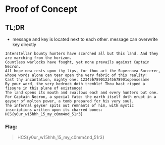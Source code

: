# Proof of Concept

## TL;DR

- message and key is located next to each other. message can overwrite key directly

```
Interstellar bounty hunters have scorched all but this land. And they are marching from the horizon.
Countless warlocks have fought, yet none prevails against Captain Necron.
All hope now rests upon thy lips, for thou art the Supernova Sorcerer, whose words alone can tear open the very fabric of this reality!
Cast thy incantation, mighty one: 123456789012345678901opensesame
By your word, the very bedrock doth tremble! Thou hast ripped a fissure in this plane of existence!
The land opens its mouth and swallows each and every hunters but one.
For Captain Necron, a special fate: the earth itself doth erupt in a geyser of molten power, a tomb prepared for his very soul.
The infernal geyser spits out remnants of him, with mystic inscriptions written upon its charred bones:
HCS{y0ur_w15hhh_15_my_c0mm4nd_51r3}
```

### Flag:

> HCS{y0ur_w15hhh_15_my_c0mm4nd_51r3}
